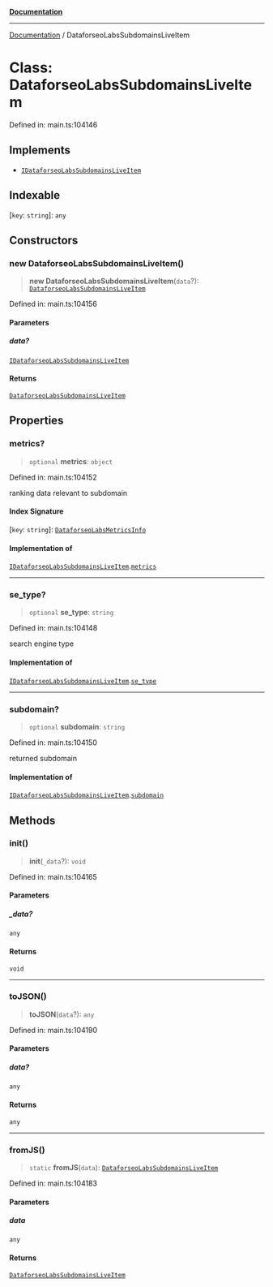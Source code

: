 [**Documentation**](../README.md)

***

[Documentation](../README.md) / DataforseoLabsSubdomainsLiveItem

# Class: DataforseoLabsSubdomainsLiveItem

Defined in: main.ts:104146

## Implements

- [`IDataforseoLabsSubdomainsLiveItem`](../interfaces/IDataforseoLabsSubdomainsLiveItem.md)

## Indexable

\[`key`: `string`\]: `any`

## Constructors

### new DataforseoLabsSubdomainsLiveItem()

> **new DataforseoLabsSubdomainsLiveItem**(`data`?): [`DataforseoLabsSubdomainsLiveItem`](DataforseoLabsSubdomainsLiveItem.md)

Defined in: main.ts:104156

#### Parameters

##### data?

[`IDataforseoLabsSubdomainsLiveItem`](../interfaces/IDataforseoLabsSubdomainsLiveItem.md)

#### Returns

[`DataforseoLabsSubdomainsLiveItem`](DataforseoLabsSubdomainsLiveItem.md)

## Properties

### metrics?

> `optional` **metrics**: `object`

Defined in: main.ts:104152

ranking data relevant to subdomain

#### Index Signature

\[`key`: `string`\]: [`DataforseoLabsMetricsInfo`](DataforseoLabsMetricsInfo.md)

#### Implementation of

[`IDataforseoLabsSubdomainsLiveItem`](../interfaces/IDataforseoLabsSubdomainsLiveItem.md).[`metrics`](../interfaces/IDataforseoLabsSubdomainsLiveItem.md#metrics)

***

### se\_type?

> `optional` **se\_type**: `string`

Defined in: main.ts:104148

search engine type

#### Implementation of

[`IDataforseoLabsSubdomainsLiveItem`](../interfaces/IDataforseoLabsSubdomainsLiveItem.md).[`se_type`](../interfaces/IDataforseoLabsSubdomainsLiveItem.md#se_type)

***

### subdomain?

> `optional` **subdomain**: `string`

Defined in: main.ts:104150

returned subdomain

#### Implementation of

[`IDataforseoLabsSubdomainsLiveItem`](../interfaces/IDataforseoLabsSubdomainsLiveItem.md).[`subdomain`](../interfaces/IDataforseoLabsSubdomainsLiveItem.md#subdomain)

## Methods

### init()

> **init**(`_data`?): `void`

Defined in: main.ts:104165

#### Parameters

##### \_data?

`any`

#### Returns

`void`

***

### toJSON()

> **toJSON**(`data`?): `any`

Defined in: main.ts:104190

#### Parameters

##### data?

`any`

#### Returns

`any`

***

### fromJS()

> `static` **fromJS**(`data`): [`DataforseoLabsSubdomainsLiveItem`](DataforseoLabsSubdomainsLiveItem.md)

Defined in: main.ts:104183

#### Parameters

##### data

`any`

#### Returns

[`DataforseoLabsSubdomainsLiveItem`](DataforseoLabsSubdomainsLiveItem.md)
